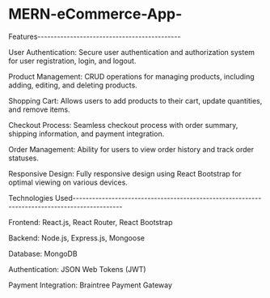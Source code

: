 # MERN-eCommerce-App-


Features--------------------------------------------

User Authentication: Secure user authentication and authorization system for user registration, login, and logout.

Product Management: CRUD operations for managing products, including adding, editing, and deleting products.

Shopping Cart: Allows users to add products to their cart, update quantities, and remove items.

Checkout Process: Seamless checkout process with order summary, shipping information, and payment integration.

Order Management: Ability for users to view order history and track order statuses.

Responsive Design: Fully responsive design using React Bootstrap for optimal viewing on various devices.

Technologies Used---------------------------------------------------------------------------------------------

Frontend: React.js, React Router, React Bootstrap

Backend: Node.js, Express.js, Mongoose

Database: MongoDB

Authentication: JSON Web Tokens (JWT)

Payment Integration: Braintree Payment Gateway


